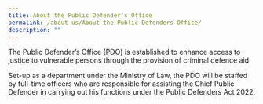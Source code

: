 ```yaml
---
title: About the Public Defender’s Office
permalink: /about-us/About-the-Public-Defenders-Office/
description: ""
---
```

The Public Defender’s Office (PDO) is established to enhance access to justice to vulnerable persons through the provision of criminal defence aid.

Set-up as a department under the Ministry of Law, the PDO will be staffed by full-time officers who are responsible for assisting the Chief Public Defender in carrying out his functions under the Public Defenders Act 2022.